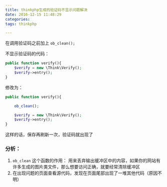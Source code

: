 ```yaml
---
title: thinkphp生成的验证码不显示问题解决
date: 2016-12-15 11:48:29
categories: 
tags: thinkphp

---
```

在调用验证码之前加上 `ob_clean();`

不显示验证码的代码：

```php
public function verify(){
	$verify = new \Think\Verify();
	$verify->entry();
}
```

修改为：

```php
public function verify(){

	ob_clean();

	$verify = new \Think\Verify();
	$verify->entry();
}
```
这样的话，保存再刷新一次，验证码就出现了

### 分析：
1. `ob_clean` 这个函数的作用：
用来丢弃输出缓冲区中的内容，如果你的网站有许多生成的图片类文件，那么想要访问正确，就要经常清除缓冲区
2. 在出现问题的页面查看源代码，发现在页面尾部出现了一堆其他代码（原因不明）